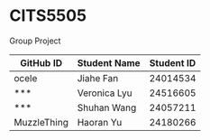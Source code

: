# CITS5505
Group Project

|GitHub ID| Student Name  | Student ID |
|----------|----------------|------|
| ocele | Jiahe Fan | 24014534 |
| *** | Veronica Lyu | 24516605 |
| *** | Shuhan Wang  | 24057211 |
| MuzzleThing | Haoran Yu | 24180266  |

